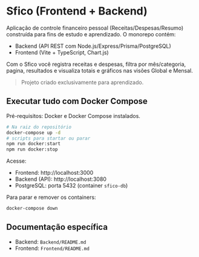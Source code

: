 # Sfico (Frontend + Backend)

Aplicação de controle financeiro pessoal (Receitas/Despesas/Resumo) construída para fins de estudo e aprendizado. O monorepo contém:

- Backend (API REST com Node.js/Express/Prisma/PostgreSQL)
- Frontend (Vite + TypeScript, Chart.js)

Com o Sfico você registra receitas e despesas, filtra por mês/categoria, pagina, resultados e visualiza totais e gráficos nas visões Global e Mensal.

> Projeto criado exclusivamente para aprendizado.

## Executar tudo com Docker Compose

Pré-requisitos: Docker e Docker Compose instalados.

```bash
# Na raiz do repositório
docker-compose up -d
# scripts para startar ou parar
npm run docker:start
npm run docker:stop
```

Acesse:
- Frontend: http://localhost:3000
- Backend (API): http://localhost:3080
- PostgreSQL: porta 5432 (container `sfico-db`)

Para parar e remover os containers:

```bash
docker-compose down
```

## Documentação específica

- Backend: `Backend/README.md`
- Frontend: `Frontend/README.md`
